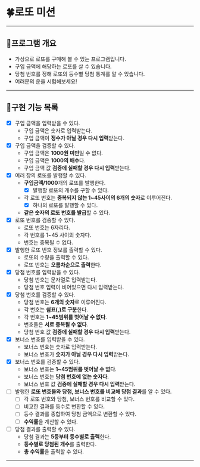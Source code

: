 # 🍀로또 미션

---

## 📁프로그램 개요

- 가상으로 로또를 구매해 볼 수 있는 프로그램입니다.
- 구입 금액에 해당하는 로또를 살 수 있습니다.
- 당첨 번호를 정해 로또의 등수별 당첨 통계를 알 수 있습니다.
- 여러분의 운을 시험해보세요!

---

## 📒구현 기능 목록

- [x] 구입 금액을 입력받을 수 있다.
    - 구입 금액은 숫자로 입력받는다.
    - 구입 금액이 **정수가 아닐 경우 다시 입력**받는다.
- [x] 구입 금액을 검증할 수 있다.
    - 구입 금액은 **1000원 미만**일 수 없다.
    - 구입 금액은 **1000의 배수**다.
    - 구입 금액 값 **검증에 실패할 경우 다시 입력**받는다.
- [x] 여러 장의 로또를 발행할 수 있다.
    - **구입금액/1000**개의 로또를 발행한다.
        - [x] 발행할 로또의 개수를 구할 수 있다.
    - 각 로또 번호는 **중복되지 않는 1~45사이의 6개의 숫자**로 이루어진다.
        - [x] 하나의 로또를 발행할 수 있다.
    - **같은 숫자의 로또 번호를 발급**할 수 있다.
- [x] 로또 번호를 검증할 수 있다.
    - 로또 번호는 6자리다.
    - 각 번호를 1~45 사이의 숫자다.
    - 번호는 중복될 수 없다.
- [x] 발행한 로또 번호 정보를 출력할 수 있다.
    - 로또의 수량을 출력할 수 있다.
    - 로또 번호는 **오름차순으로 출력**한다.
- [x] 당첨 번호를 입력받을 수 있다.
    - 당첨 번호는 문자열로 입력받는다.
    - 당첨 번호 입력이 비어있으면 다시 입력받는다.
- [x] 당첨 번호를 검증할 수 있다.
    - 당첨 번호는 **6개의 숫자**로 이루어진다.
    - 각 번호는 **쉼표(,)로 구분**한다.
    - 각 번호는 **1~45범위를 벗어날 수 없다**.
    - 번호들은 **서로 중복될 수 없다**.
    - 당첨 번호 값 **검증에 실패할 경우 다시 입력**받는다.
- [x] 보너스 번호를 입력받을 수 있다.
    - 보너스 번호는 숫자로 입력받는다.
    - 보너스 번호가 **숫자가 아닐 경우 다시 입력**받는다.
- [x] 보너스 번호를 검증할 수 있다.
    - 보너스 번호는 **1~45범위를 벗어날 수 없다**.
    - 보너스 번호는 **당첨 번호에 없는 숫자다**.
    - 보너스 번호 값 **검증에 실패할 경우 다시 입력**받는다.
- [ ] 발행한 **로또 번호들와 당첨, 보너스 번호를 비교해 당첨 결과**를 알 수 있다.
    - [ ] 각 로또 번호와 당첨, 보너스 번호를 비교할 수 있다.
    - [ ] 비교한 결과를 등수로 변환할 수 있다.
    - [ ] 등수 결과를 종합하여 당첨 금액으로 변환할 수 있다.
    - [ ] **수익률**을 계산할 수 있다.
- [ ] 당첨 결과를 출력할 수 있다.
    - 당첨 결과는 **5등부터 등수별로 출력**한다.
    - **등수별로 당첨된 개수**를 출력한다.
    - **총 수익률**을 출력할 수 있다.

---
